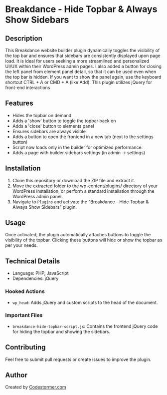 # Breakdance - Hide Topbar & Always Show Sidebars

## Description

This Breakdance website builder plugin dynamically toggles the visibility of the top bar and ensures that sidebars are consistently displayed upon page load. It is ideal for users seeking a more streamlined and personalized UI/UX within their WordPress admin pages. I also added a button for closing the left panel from element panel detail, so that it can be used even when the top bar is hidden. If you want to show the panel again, use the keyboard shortcut CTRL + A or CMD + A (like Add). This plugin utilizes jQuery for front-end interactions

## Features

- Hides the topbar on demand
- Adds a 'show' button to toggle the topbar back on
- Adds a 'close' button to elements panel
- Ensures sidebars are always visible
- Adds a button to open the frontend in a new tab (next to the settings button)
- Script now loads only in the builder for optimized performance.
- Adds a page with builder sidebars settings (in admin → settings)
  

## Installation

1. Clone this repository or download the ZIP file and extract it.
2. Move the extracted folder to the wp-content/plugins/ directory of your WordPress installation, or perform a standard installation through the WordPress admin panel.
3. Navigate to `Plugins` and activate the "Breakdance - Hide Topbar & Always Show Sidebars" plugin.

## Usage

Once activated, the plugin automatically attaches buttons to toggle the visibility of the topbar. Clicking these buttons will hide or show the topbar as per your needs.

## Technical Details

- Language: PHP, JavaScript
- Dependencies: jQuery

### Hooked Actions

- `wp_head`: Adds jQuery and custom scripts to the head of the document.

### Important Files

- `breakdance-hide-topbar-script.js`: Contains the frontend jQuery code for hiding the topbar and showing the sidebars.

## Contributing

Feel free to submit pull requests or create issues to improve the plugin.

## Author

Created by [Codestormer.com](https://codestormer.com)

